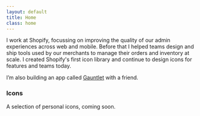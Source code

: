 ```yaml
---
layout: default
title: Home
class: home
---
```


I work at Shopify, focussing on improving the quality of our admin experiences across web and mobile. Before that I helped teams design and ship tools used by our merchants to manage their orders and inventory at scale. I created Shopify's first icon library and continue to design icons for features and teams today.

I’m also building an app called [Gauntlet](http://gauntletapp.com/) with a friend.

### Icons

A selection of personal icons, coming soon.
